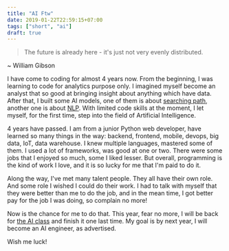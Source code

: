 ```yaml
---
title: "AI Ftw"
date: 2019-01-22T22:59:15+07:00
tags: ["short", "ai"]
draft: true
---
```


> The future is already here - it's just not very evenly distributed.

~ William Gibson

I have come to coding for almost 4 years now. From the beginning, I was
learning to code for analytics purpose only. I imagined myself become an
analyst that so good at bringing insight about anything which have data.
After that, I built some AI models, one of them is about [searching path][0],
another one is about [NLP][1]. With limited code skills at the moment, I let
myself, for the first time, step into the field of Artificial Intelligence.

4 years have passed. I am from a junior Python web developer, have learned so
many things in the way: backend, frontend, mobile, devops, big data, IoT, data
warehouse. I knew multiple languages, mastered some of them. I used a lot of
frameworks, was good at one or two. There were some jobs that I enjoyed so
much, some I liked lesser. But overall, programming is the kind of work I
love, and it is so lucky for me that I'm paid to do it.

Along the way, I've met many talent people. They all have their own role. And
some role I wished I could do their work. I had to talk with myself that they
were better than me to do the job, and in the mean time, I got better pay for
the job I was doing, so complain no more!

Now is the chance for me to do that. This year, fear no more, I will be back
for [the AI class][2] and finish it one last time. My goal is by next year,
I will become an AI engineer, as advertised.

Wish me luck!



[0]: https://github.com/manhtai/vietbus
[1]: https://github.com/manhtai/vietseg
[2]: https://courses.edx.org/courses/BerkeleyX/CS188x_1/1T2013/course/
